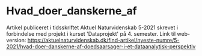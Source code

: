 # Hvad_doer_danskerne_af
Artikel publiceret i tidsskriftet Aktuel Naturvidenskab 5-2021 skrevet i forbindelse med projekt i kurset 'Dataprojekt' på 4. semester.
Link til web-version: https://aktuelnaturvidenskab.dk/find-artikel/nyeste-numre/5-2021/hvad-doer-danskerne-af-doedsaarsager-i-et-dataanalytisk-perspektiv  
